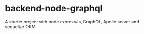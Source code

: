 # backend-node-graphql
A starter project with node expressJs, GraphQL, Apollo server and sequelize ORM
